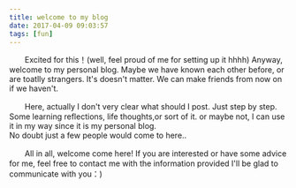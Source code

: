 ```yaml
---
title: welcome to my blog  
date: 2017-04-09 09:03:57  
tags: [fun]
---
```

  　　Excited for this！(well, feel proud of me for setting up it hhhh) Anyway, welcome to my personal blog. Maybe we have known each other before, or are toatlly strangers. It's doesn't matter. We can make friends from now on if we haven't.   

  　　Here, actually I don't very clear what should I post. Just step by step.    
 Some learning reflections, life thoughts,or sort of it. or maybe not, I can use it in my way since it is my personal blog.  
  No doubt just a few people would come to here..  

   　　All in all, welcome come here! If you are interested or have some advice for me, feel free to contact me with the information provided I'll be glad to communicate with you：)   
